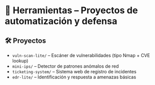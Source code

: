# 🧰 Herramientas – Proyectos de automatización y defensa

## 🛠️ Proyectos

- `vuln-scan-lite/` – Escáner de vulnerabilidades (tipo Nmap + CVE lookup)
- `mini-ips/` – Detector de patrones anómalos de red
- `ticketing-system/` – Sistema web de registro de incidentes
- `edr-lite/` – Identificación y respuesta a amenazas básicas